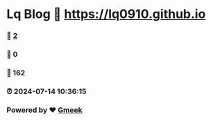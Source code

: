 # Lq Blog :link: https://lq0910.github.io 
### :page_facing_up: [2](https://lq0910.github.io/tag.html) 
### :speech_balloon: 0 
### :hibiscus: 162 
### :alarm_clock: 2024-07-14 10:36:15 
### Powered by :heart: [Gmeek](https://github.com/Meekdai/Gmeek)
